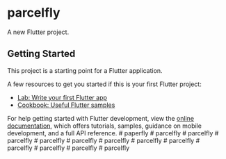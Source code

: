 # parcelfly

A new Flutter project.

## Getting Started

This project is a starting point for a Flutter application.

A few resources to get you started if this is your first Flutter project:

- [Lab: Write your first Flutter app](https://docs.flutter.dev/get-started/codelab)
- [Cookbook: Useful Flutter samples](https://docs.flutter.dev/cookbook)

For help getting started with Flutter development, view the
[online documentation](https://docs.flutter.dev/), which offers tutorials,
samples, guidance on mobile development, and a full API reference.
#   p a p e r f l y  
 #   p a r c e l f l y  
 #   p a r c e l f l y  
 #   p a r c e l f l y  
 #   p a r c e l f l y  
 #   p a r c e l f l y  
 #   p a r c e l f l y  
 #   p a r c e l f l y  
 #   p a r c e l f l y  
 #   p a r c e l f l y  
 #   p a r c e l f l y  
 #   p a r c e l f l y  
 #   p a r c e l f l y  
 
